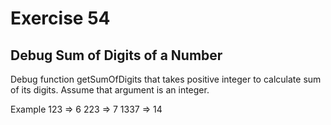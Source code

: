 # Exercise 54

## Debug Sum of Digits of a Number

Debug   function getSumOfDigits that takes positive integer to calculate sum of its digits. Assume that argument is an integer.

Example
123  => 6
223  => 7
1337 => 14
